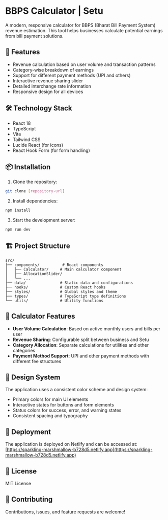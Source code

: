 # BBPS Calculator | Setu

A modern, responsive calculator for BBPS (Bharat Bill Payment System) revenue estimation. This tool helps businesses calculate potential earnings from bill payment solutions.

## 🚀 Features

- Revenue calculation based on user volume and transaction patterns
- Category-wise breakdown of earnings
- Support for different payment methods (UPI and others)
- Interactive revenue sharing slider
- Detailed interchange rate information
- Responsive design for all devices

## 🛠️ Technology Stack

- React 18
- TypeScript
- Vite
- Tailwind CSS
- Lucide React (for icons)
- React Hook Form (for form handling)

## 📦 Installation

1. Clone the repository:
```bash
git clone [repository-url]
```

2. Install dependencies:
```bash
npm install
```

3. Start the development server:
```bash
npm run dev
```

## 🏗️ Project Structure

```
src/
├── components/          # React components
│   ├── Calculator/     # Main calculator component
│   ├── AllocationSlider/
│   └── ...
├── data/               # Static data and configurations
├── hooks/              # Custom React hooks
├── styles/             # Global styles and theme
├── types/              # TypeScript type definitions
└── utils/              # Utility functions
```

## 🧮 Calculator Features

- **User Volume Calculation**: Based on active monthly users and bills per user
- **Revenue Sharing**: Configurable split between business and Setu
- **Category Allocation**: Separate calculations for utilities and other categories
- **Payment Method Support**: UPI and other payment methods with different fee structures

## 🎨 Design System

The application uses a consistent color scheme and design system:

- Primary colors for main UI elements
- Interactive states for buttons and form elements
- Status colors for success, error, and warning states
- Consistent spacing and typography

## 🚀 Deployment

The application is deployed on Netlify and can be accessed at:
[https://sparkling-marshmallow-b728d5.netlify.app](https://sparkling-marshmallow-b728d5.netlify.app)

## 📄 License

MIT License

## 🤝 Contributing

Contributions, issues, and feature requests are welcome!